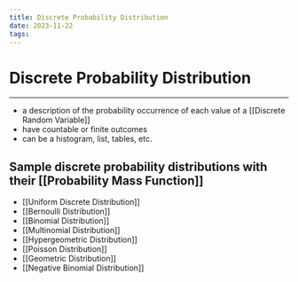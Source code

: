 ```yaml
---
title: Discrete Probability Distribution
date: 2023-11-22
tags:
---
```


# Discrete Probability Distribution

---

- a description of the probability occurrence of each value of a [[Discrete Random Variable]]
- have countable or finite outcomes
- can be a histogram, list, tables, etc.


## Sample discrete probability distributions with their [[Probability Mass Function]]

- [[Uniform Discrete Distribution]]
- [[Bernoulli Distribution]]
- [[Binomial Distribution]]
- [[Multinomial Distribution]]
- [[Hypergeometric Distribution]]
- [[Poisson Distribution]]
- [[Geometric Distribution]]
- [[Negative Binomial Distribution]]